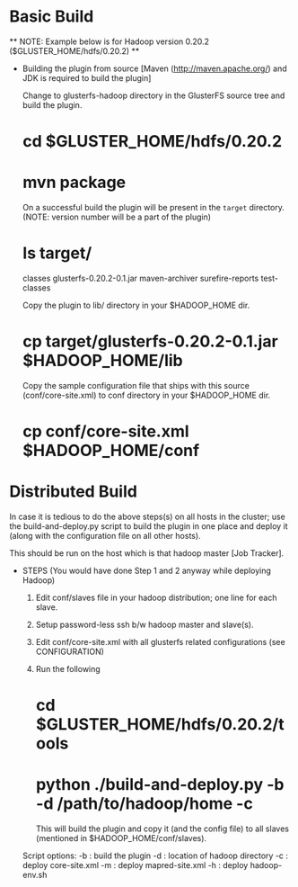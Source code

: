 # Basic Build #

** NOTE: Example below is for Hadoop version 0.20.2 ($GLUSTER_HOME/hdfs/0.20.2) **

* Building the plugin from source [Maven (http://maven.apache.org/) and JDK is required to build the plugin]

  Change to glusterfs-hadoop directory in the GlusterFS source tree and build the plugin.

  # cd $GLUSTER_HOME/hdfs/0.20.2
  # mvn package

  On a successful build the plugin will be present in the `target` directory.
  (NOTE: version number will be a part of the plugin)

  # ls target/
  classes  glusterfs-0.20.2-0.1.jar  maven-archiver  surefire-reports  test-classes

  Copy the plugin to lib/ directory in your $HADOOP_HOME dir.

  # cp target/glusterfs-0.20.2-0.1.jar $HADOOP_HOME/lib

  Copy the sample configuration file that ships with this source (conf/core-site.xml) to conf
  directory in your $HADOOP_HOME dir.

  # cp conf/core-site.xml $HADOOP_HOME/conf

# Distributed Build #

 In case it is tedious to do the above steps(s) on all hosts in the cluster; use the build-and-deploy.py script to build the plugin in one place and deploy it (along with the configuration file on all other hosts).

  This should be run on the host which is that hadoop master [Job Tracker].

* STEPS (You would have done Step 1 and 2 anyway while deploying Hadoop)

  1. Edit conf/slaves file in your hadoop distribution; one line for each slave.
  2. Setup password-less ssh b/w hadoop master and slave(s).
  3. Edit conf/core-site.xml with all glusterfs related configurations (see CONFIGURATION)
  4. Run the following
     # cd $GLUSTER_HOME/hdfs/0.20.2/tools
     # python ./build-and-deploy.py -b -d /path/to/hadoop/home -c

     This will build the plugin and copy it (and the config file) to all slaves (mentioned in $HADOOP_HOME/conf/slaves).

   Script options:
     -b : build the plugin
     -d : location of hadoop directory
     -c : deploy core-site.xml
     -m : deploy mapred-site.xml
     -h : deploy hadoop-env.sh